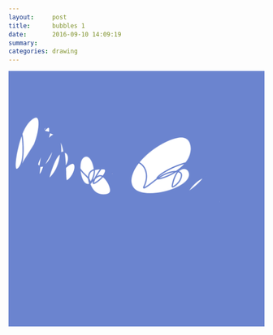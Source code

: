 ```yaml
---
layout:     post
title:      bubbles 1
date:       2016-09-10 14:09:19
summary:    
categories: drawing
---
```

![bubbles 1](/images/diary/bubbles-1.png "Float! Float!")
